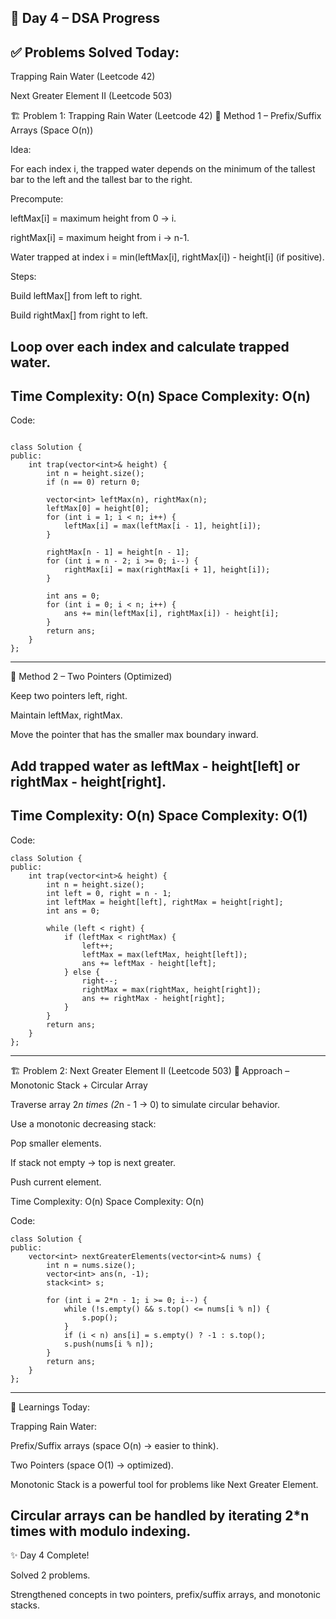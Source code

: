 📘 Day 4 – DSA Progress
---
✅ Problems Solved Today:
---
Trapping Rain Water (Leetcode 42)

Next Greater Element II (Leetcode 503)

🏗️ Problem 1: Trapping Rain Water (Leetcode 42)
🔹 Method 1 – Prefix/Suffix Arrays (Space O(n))

Idea:

For each index i, the trapped water depends on the minimum of the tallest bar to the left and the tallest bar to the right.

Precompute:

leftMax[i] = maximum height from 0 → i.

rightMax[i] = maximum height from i → n-1.

Water trapped at index i = min(leftMax[i], rightMax[i]) - height[i] (if positive).

Steps:

Build leftMax[] from left to right.

Build rightMax[] from right to left.

Loop over each index and calculate trapped water.
---
Time Complexity: O(n)
Space Complexity: O(n)
---

Code:
```

class Solution {
public:
    int trap(vector<int>& height) {
        int n = height.size();
        if (n == 0) return 0;

        vector<int> leftMax(n), rightMax(n);
        leftMax[0] = height[0];
        for (int i = 1; i < n; i++) {
            leftMax[i] = max(leftMax[i - 1], height[i]);
        }

        rightMax[n - 1] = height[n - 1];
        for (int i = n - 2; i >= 0; i--) {
            rightMax[i] = max(rightMax[i + 1], height[i]);
        }

        int ans = 0;
        for (int i = 0; i < n; i++) {
            ans += min(leftMax[i], rightMax[i]) - height[i];
        }
        return ans;
    }
};

```
---
🔹 Method 2 – Two Pointers (Optimized)

Keep two pointers left, right.

Maintain leftMax, rightMax.

Move the pointer that has the smaller max boundary inward.

Add trapped water as leftMax - height[left] or rightMax - height[right].
---
Time Complexity: O(n)
Space Complexity: O(1)
---

Code:
```
class Solution {
public:
    int trap(vector<int>& height) {
        int n = height.size();
        int left = 0, right = n - 1;
        int leftMax = height[left], rightMax = height[right];
        int ans = 0;

        while (left < right) {
            if (leftMax < rightMax) {
                left++;
                leftMax = max(leftMax, height[left]);
                ans += leftMax - height[left];
            } else {
                right--;
                rightMax = max(rightMax, height[right]);
                ans += rightMax - height[right];
            }
        }
        return ans;
    }
};

```


---

🏗️ Problem 2: Next Greater Element II (Leetcode 503)
🔹 Approach – Monotonic Stack + Circular Array

Traverse array 2*n times (2*n - 1 → 0) to simulate circular behavior.

Use a monotonic decreasing stack:

Pop smaller elements.

If stack not empty → top is next greater.

Push current element.

Time Complexity: O(n)
Space Complexity: O(n)



Code:
```
class Solution {
public:
    vector<int> nextGreaterElements(vector<int>& nums) {
        int n = nums.size();
        vector<int> ans(n, -1);
        stack<int> s;

        for (int i = 2*n - 1; i >= 0; i--) {
            while (!s.empty() && s.top() <= nums[i % n]) {
                s.pop();
            }
            if (i < n) ans[i] = s.empty() ? -1 : s.top();
            s.push(nums[i % n]);
        }
        return ans;
    }
};
```
---
📝 Learnings Today:

Trapping Rain Water:

Prefix/Suffix arrays (space O(n) → easier to think).

Two Pointers (space O(1) → optimized).

Monotonic Stack is a powerful tool for problems like Next Greater Element.

Circular arrays can be handled by iterating 2*n times with modulo indexing.
---
✨ Day 4 Complete!

Solved 2 problems.

Strengthened concepts in two pointers, prefix/suffix arrays, and monotonic stacks.